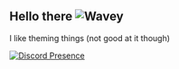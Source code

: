 ## Hello there ![Wavey](https://cdn.discordapp.com/emojis/854655151993913374.gif?size=32&quality=lossless&name=arparrive)

I like theming things (not good at it though)

[![Discord Presence](https://lanyard.cnrad.dev/api/807170846497570848)](https://discord.com/users/807170846497570848)

<!--
**Moodzz1/Moodzz1** is a ✨ _special_ ✨ repository because its `README.md` (this file) appears on your GitHub profile.

Here are some ideas to get you started:

- 🔭 I’m currently working on ...
- 🌱 I’m currently learning ...
- 👯 I’m looking to collaborate on ...
- 🤔 I’m looking for help with ...
- 💬 Ask me about ...
- 📫 How to reach me: ...
- 😄 Pronouns: ...
- ⚡ Fun fact: ...
-->
